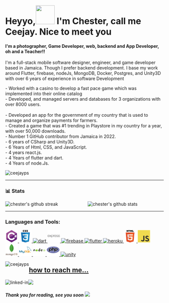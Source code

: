 
# Heyyo,<img src="https://raw.githubusercontent.com/iampavangandhi/iampavangandhi/master/gifs/Hi.gif" width="60px" height='60px'>  I'm Chester,   call me Ceejay.  Nice to meet you 



#### I'm a photographer, Game Developer, web, backend and App Developer, oh and a Teacher!!
I'm a full-stack mobile software designer, engineer, and game developer based in Jamaica.
Though I prefer backend development.
I base my work around Flutter, firebase, nodeJs, MongoDB, Docker, Postgres, and Unity3D with over 6 years of experience in software Development

- Worked with a casino to develop a fast pace game which was implemented into their online catalog <br>
- Developed, and managed servers and databases for 3 organizations with over 8000 users.<br><br>
- Developed an app for the government of my country that is used to manage and organize payments for farmers.<br>
- Created a game that was #1 trending in Playstore in my country for a year, with over 50,000 downloads.<br>
- Number 1 GitHub contributor from Jamaica in 2022.<br>
- 6 years of CSharp and Unity3D.<br>
- 6 Years of Html, CSS, and JavaScript.<br>
- 4 years react.js.<br>
- 4 Years of flutter and dart.<br>
- 4 Years of node.Js.<br>

<!-- 🔭 I’m currently working on mastering app Development.

- 🌱 currently learning raw nodejs and asp.net.
- 👯 I’m looking to collaborate on a lot of apps and game projects.
- 🤔 I’m looking for help with making food later, nah am kidding, looking forward to eating it.
- 💬 Ask me about how life in jamaica as a programmer.
- 🥅 2022 Goals: Contribute more to Open Source projects and create my own-->



<p align="left"> <img src="https://komarev.com/ghpvc/?username=ceejayps&label=Profile%20views&color=0e75b6&style=flat" alt="ceejayps" /> </p>
<p align="left">
</p>

---

### 📊 Stats

<img src="https://github-readme-stats.vercel.app/api?username=ceejayps&include_all_commits=true&show_icons=true&theme=github_dark&hide_border=true" alt="chester's github stats" width="48%" align="right" >
<img src="https://github-readme-streak-stats.herokuapp.com/?user=ceejayps&theme=tokyonight&hide_border=true" alt="chester's github streak" width="48%" >

---

<!--p align="center">
  <img src="https://github.com/ritik307/ritik307/raw/output/github-contribution-grid-snake.svg" alt="snake"></center>
</p>

--->

<h3 align="left">Languages and Tools:</h3>
<p align="left"> <a href="https://www.w3schools.com/cs/" target="_blank" rel="noreferrer"> <img src="https://raw.githubusercontent.com/devicons/devicon/master/icons/csharp/csharp-original.svg" alt="csharp" width="40" height="40"/> </a> <a href="https://www.w3schools.com/css/" target="_blank" rel="noreferrer"> <img src="https://raw.githubusercontent.com/devicons/devicon/master/icons/css3/css3-original-wordmark.svg" alt="css3" width="40" height="40"/> </a> <a href="https://dart.dev" target="_blank" rel="noreferrer"> <img src="https://www.vectorlogo.zone/logos/dartlang/dartlang-icon.svg" alt="dart" width="40" height="40"/> </a> <a href="https://expressjs.com" target="_blank" rel="noreferrer"> <img src="https://raw.githubusercontent.com/devicons/devicon/master/icons/express/express-original-wordmark.svg" alt="express" width="40" height="40"/> </a> <a href="https://firebase.google.com/" target="_blank" rel="noreferrer"> <img src="https://www.vectorlogo.zone/logos/firebase/firebase-icon.svg" alt="firebase" width="40" height="40"/> </a> <a href="https://flutter.dev" target="_blank" rel="noreferrer"> <img src="https://www.vectorlogo.zone/logos/flutterio/flutterio-icon.svg" alt="flutter" width="40" height="40"/> </a> <a href="https://git-scm.com/" target="_blank" rel="noreferrer"> </a> <a href="https://heroku.com" target="_blank" rel="noreferrer"> <img src="https://www.vectorlogo.zone/logos/heroku/heroku-icon.svg" alt="heroku" width="40" height="40"/> </a> <a href="https://www.w3.org/html/" target="_blank" rel="noreferrer"> <img src="https://raw.githubusercontent.com/devicons/devicon/master/icons/html5/html5-original-wordmark.svg" alt="html5" width="40" height="40"/> </a> <a href="https://www.adobe.com/in/products/illustrator.html" target="_blank" rel="noreferrer">  </a> <a href="https://developer.mozilla.org/en-US/docs/Web/JavaScript" target="_blank" rel="noreferrer"> <img src="https://raw.githubusercontent.com/devicons/devicon/master/icons/javascript/javascript-original.svg" alt="javascript" width="40" height="40"/> </a> <a href="https://www.mongodb.com/" target="_blank" rel="noreferrer"> <img src="https://raw.githubusercontent.com/devicons/devicon/master/icons/mongodb/mongodb-original-wordmark.svg" alt="mongodb" width="40" height="40"/> </a> <a href="https://www.mysql.com/" target="_blank" rel="noreferrer"> <img src="https://raw.githubusercontent.com/devicons/devicon/master/icons/mysql/mysql-original-wordmark.svg" alt="mysql" width="40" height="40"/> </a> <a href="https://nodejs.org" target="_blank" rel="noreferrer"> <img src="https://raw.githubusercontent.com/devicons/devicon/master/icons/nodejs/nodejs-original-wordmark.svg" alt="nodejs" width="40" height="40"/> </a> <a href="https://www.photoshop.com/en" target="_blank" rel="noreferrer">  </a> <a href="https://www.php.net" target="_blank" rel="noreferrer"> <img src="https://raw.githubusercontent.com/devicons/devicon/master/icons/php/php-original.svg" alt="php" width="40" height="40"/> </a>  <a href="https://unity.com/" target="_blank" rel="noreferrer"> <img src="https://www.vectorlogo.zone/logos/unity3d/unity3d-icon.svg" alt="unity" width="40" height="40"/> </a> <a href="https://www.adobe.com/products/xd.html" target="_blank" rel="noreferrer"> 
<p><img align="left" src="https://github-readme-stats.vercel.app/api/top-langs?username=ceejayps&show_icons=true&locale=en&layout=compact" alt="ceejayps" /></p>

<!--p>&nbsp;<img align="center" src="https://github-readme-stats.vercel.app/api?username=ceejayps&show_icons=true&locale=en" alt="ceejayps" /></p-->

 ## how to reach me...
<a href="https://www.linkedin.com/in/chester-johnson/"><img src="https://img.shields.io/badge/LinkedIn-000000?style=for-the-badge&logo=linkedin&logoColor=white" /></a> 
[<img align="left" alt="linked-in" src="https://img.shields.io/badge/🌐  ceejayps.com-000000?style=for-the-badge&logo=Globe&logoColor=blue" />](http://ceejayps.com/)
</br>

##### Thank you for reading, see you soon <img src = "https://media2.giphy.com/media/QssGEmpkyEOhBCb7e1/giphy.gif?cid=ecf05e47a0n3gi1bfqntqmob8g9aid1oyj2wr3ds3mg700bl&rid=giphy.gif"  height='12'>
